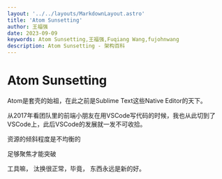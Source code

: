 ```yaml
---
layout: '../../layouts/MarkdownLayout.astro'
title: 'Atom Sunsetting'
author: 王福强
date: 2023-09-09
keywords: Atom Sunsetting,王福强,Fuqiang Wang,fujohnwang
description: Atom Sunsetting - 架构百科
---
```


# Atom Sunsetting

Atom是套壳的始祖，在此之前是Sublime Text这些Native Editor的天下。

从2017年看团队里的前端小朋友在用VSCode写代码的时候，我也从此切到了VSCode上，此后VSCode的发展就一发不可收拾。

资源的倾斜程度是不均衡的

足够聚焦才能突破

工具嘛， 汰换很正常，毕竟， 东西永远是新的好。